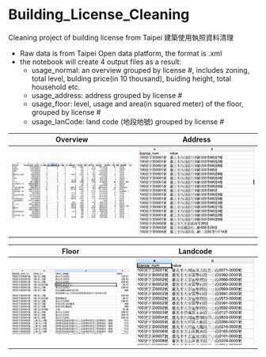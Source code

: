 # Building_License_Cleaning
Cleaning project of building license from Taipei 建築使用執照資料清理
- Raw data is from Taipei Open data platform, the format is .xml
- the notebook will create 4 output files as a result:
    - usage_normal: an overview grouped by license #, includes zoning, total level, bulding price(in 10 thousand), buiding height, total household etc.
    - usage_address: address grouped by license #
    - usage_floor: level, usage and area(in squared meter) of the floor, grouped by license #
    - usage_lanCode: land code (地段地號) grouped by license #
    
    
|Overview|Address|
| :-------------: |:-------------:|
| ![](https://github.com/ShihWen/Building_License_Cleaning/blob/master/image/bdn_overview.png)|![](https://github.com/ShihWen/Building_License_Cleaning/blob/master/image/bdn_address.png)|

|Floor|Landcode|
| :-------------: |:-------------:|
| ![](https://github.com/ShihWen/Building_License_Cleaning/blob/master/image/bdn_floor.png)|![](https://github.com/ShihWen/Building_License_Cleaning/blob/master/image/bdn_landCode.png)|
